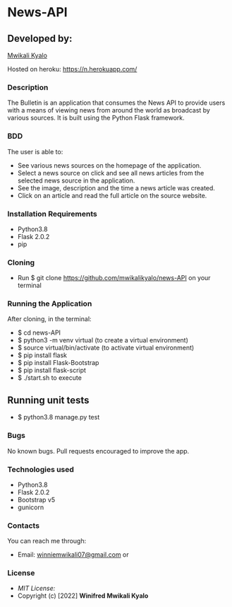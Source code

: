 # News-API
## Developed by:
[Mwikali Kyalo](https://github.com/mwikalikyalo)

Hosted on heroku: https://n.herokuapp.com/

### Description
The Bulletin is an application that consumes the News API to provide users with a means of viewing news from around the world as broadcast by various sources. It is built using the Python Flask framework.

### BDD
The user is able to:
* See various news sources on the homepage of the application.
* Select a news source on click and see all news articles from the selected news source in the application.
* See the image, description and the time a news article was created.
* Click on an article and read the full article on the source website.

### Installation Requirements
* Python3.8
* Flask 2.0.2
* pip

### Cloning
* Run $ git clone https://github.com/mwikalikyalo/news-API on your terminal

### Running the Application
After cloning, in the terminal: 
* $ cd news-API
* $ python3 -m venv virtual (to create a virtual environment)
* $ source virtual/bin/activate (to activate virtual environment)
* $ pip install flask
* $ pip install Flask-Bootstrap
* $ pip install flask-script
* $ ./start.sh to execute

## Running unit tests
* $ python3.8 manage.py test

### Bugs
No known bugs. Pull requests encouraged to improve the app.

### Technologies used
* Python3.8
* Flask 2.0.2
* Bootstrap v5
* gunicorn

### Contacts
You can reach me through:
* Email: winniemwikali07@gmail.com or


### License
* *MIT License:*
* Copyright (c) [2022] **Winifred Mwikali Kyalo**
